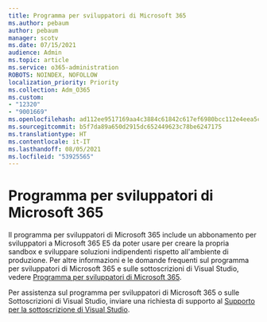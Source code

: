 ```yaml
---
title: Programma per sviluppatori di Microsoft 365
ms.author: pebaum
author: pebaum
manager: scotv
ms.date: 07/15/2021
audience: Admin
ms.topic: article
ms.service: o365-administration
ROBOTS: NOINDEX, NOFOLLOW
localization_priority: Priority
ms.collection: Adm_O365
ms.custom:
- "12320"
- "9001669"
ms.openlocfilehash: ad112ee9517169aa4c3884c61842c617ef6980bcc112e4eea5c9ec8b081df1c1
ms.sourcegitcommit: b5f7da89a650d2915dc652449623c78be6247175
ms.translationtype: HT
ms.contentlocale: it-IT
ms.lasthandoff: 08/05/2021
ms.locfileid: "53925565"
---
```

# <a name="microsoft-365-developer-program"></a>Programma per sviluppatori di Microsoft 365

Il programma per sviluppatori di Microsoft 365 include un abbonamento per sviluppatori a Microsoft 365 E5 da poter usare per creare la propria sandbox e sviluppare soluzioni indipendenti rispetto all'ambiente di produzione. Per altre informazioni e le domande frequenti sul programma per sviluppatori di Microsoft 365 e sulle sottoscrizioni di Visual Studio, vedere [Programma per sviluppatori di Microsoft 365](/office/developer-program/microsoft-365-developer-program).

Per assistenza sul programma per sviluppatori di Microsoft 365 o sulle Sottoscrizioni di Visual Studio, inviare una richiesta di supporto al [Supporto per la sottoscrizione di Visual Studio](https://visualstudio.microsoft.com/subscriptions/support/).